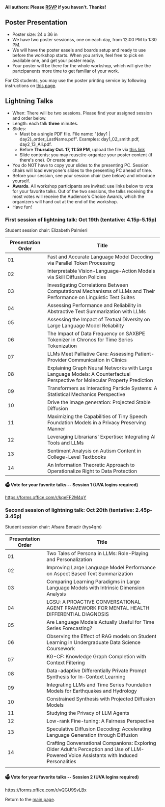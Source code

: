 
__All authors: Please [RSVP](https://forms.gle/YDu7xEGx8cCDYNp39) if you haven't. Thanks!__

## Poster Presentation


- Poster size: 24 x 36 in
- We have two poster sessionss, one on each day, from 12:00 PM to 1:30 PM. 
- We will have the poster easels and boards setup and ready to use before the workshop starts. When you arrive, feel free to pick en available one, and get your poster ready. 
- Your poster will be there for the whole workshop, which will give the partcipanents more time to get familiar of your work. 

For CS students, you may use the poster printing service by following instructions on [this page](https://www.cs.virginia.edu/computing/doku.php?id=poster_printing).

## Lightning Talks

- When: There will be two sessions. Please find your assigned session and order below. 
- Length: each talk **three** minutes.
- Slides:
  - Must be a single PDF file. File name: "{day1 &#124; day2}_order_LastName.pdf". Examples: day1_02_smith.pdf, day2_13_Ali.pdf.
  - Before __Thursday Oct. 17, 11:59 PM__, upload the file via [this link](https://virginia.box.com/s/wt7s9uzftlan7uqf92ik4v7nvk7zqnfp) 
  - Slide contents: you may reuse/re-organize your poster content (if there's one). Or create anew. 
- You do NOT have to copy your slides to the presenting PC. Session chairs will load everyone's slides to the presenting PC ahead of time. 
- Before your session, see your session chair (see below) and introduce yourself.
- **Awards**. All workshop participants are invited: use links below to vote for your favorite talks. Out of the two sessions, the talks receiving the most votes will receive the Audience's Choice Awards, which the organizers will hand out at the end of the workshop.
- Have fun!

### First session of lightning talk: Oct 19th (tentative: 4.15p-5.15p)

Student session chair: Elizabeth Palmieri

| Presentation Order | Title                                                                                                                       |
|--------------------|-----------------------------------------------------------------------------------------------------------------------------|
| 01                 | Fast and Accurate Language Model Decoding via Parallel Token Processing                                                     |
| 02                 | Interpretable Vision-Language-Action Models via Skill Diffusion Policies                                                    |
| 03                 | Investigating Correlations Between Computational Mechanisms of LLMs and Their Performance on Linguistic Test Suites         |
| 04                 | Assessing Performance and Reliability in Abstractive Text Summarization with LLMs                                           |
| 05                 | Assessing the Impact of Textual Diversity on Large Language Model Reliability                                               |
| 06                 | The Impact of Data Frequency on SAXBPE Tokenizer in Chronos for Time Series Tokenization                                    |
| 07                 | LLMs Meet Palliative Care: Assessing Patient-Provider Communication in Clinics                                              |
| 08                 | Explaining Graph Neural Networks with Large Language Models: A Counterfactual Perspective for Molecular Property Prediction |
| 09                 | Transformers as Interacting Particle Systems: A Statistical Mechanics Perspective                                           |
| 10                 | Drive the image generation: Projected Stable Diffusion                                                                      |
| 11                 | Maximizing the Capabilities of Tiny Speech Foundation Models in a Privacy Preserving Manner                                 |
| 12                 | Leveraging Librarians' Expertise: Integrating AI Tools and LLMs                                                             |
| 13                 | Sentiment Analysis on Autism Content in College-Level Textbooks                                                             |
| 14                 | An Information Theoretic Approach to Operationalize Right to Data Protection                                                |

#### 🗳️ Vote for your favorite talks -- Session 1 (UVA logins required)
https://forms.office.com/r/kqeFF2M4qY

### Second session of lightning talk: Oct 20th (tentative: 2.45p-3.45p)

Student session chair: Afsara Benazir (hys4qm)

| Presentation Order | Title                                                                                                                                     |
|--------------------|-------------------------------------------------------------------------------------------------------------------------------------------|
| 01                 | Two Tales of Persona in LLMs: Role-Playing and Personalization                                                                            |
| 02                 | Improving Large Language Model Performance on Aspect Based Text Summarization                                                             |
| 03                 | Comparing Learning Paradigms in Large Language Models with Intrinsic Dimension Analysis                                                   |
| 04                 | LGSU: A PROACTIVE CONVERSATIONAL AGENT FRAMEWORK FOR MENTAL HEALTH DIFFERENTIAL DIAGNOSIS                                                 |
| 05                 | Are Language Models Actually Useful for Time Series Forecasting?                                                                          |
| 06                 | Observing the Effect of RAG models on Student Learning in Undergraduate Data Science Coursework                                           |
| 07                 | KG-CF: Knowledge Graph Completion with Context Filtering                                                                                  |
| 08                 | Data-adaptive Differentially Private Prompt Synthesis for In-Context Learning                                                             |
| 09                 | Integrating LLMs and Time Series Foundation Models for Earthquakes and Hydrology                                                          |
| 10                 | Constrained Synthesis with Projected Diffusion Models                                                                                     |
| 11                 | Studying the Privacy of LLM Agents                                                                                                        |
| 12                 | Low-rank Fine-tuning: A Fairness Perspective                                                                                              |
| 13                 | Speculative Diffusion Decoding: Accelerating Language Generation through Diffusion                                                        |
| 14                 | Crafting Conversational Companions: Exploring Older Adult's Perception and Use of LLM-Powered Voice Assistants with Induced Personalities |
|                    |                                                                                                                                           |

#### 🗳️ Vote for your favorite talks -- Session 2 (UVA logins required)
https://forms.office.com/r/vQGU9SvLBx

Return to the [main page](README.md).
